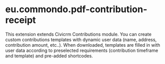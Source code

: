 # eu.commondo.pdf-contribution-receipt
This extension extends Civicrm Contributions module. You can create custom contributions templates with dynamic user data (name, address, contribution amount, etc..). When downloaded, templates are filled in with user data according to preselected requirements (contribution timeframe and template) and pre-added shortcodes.
